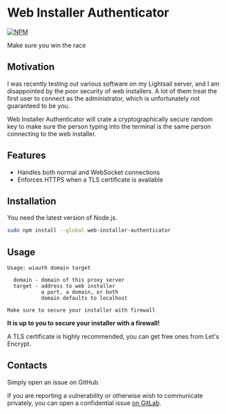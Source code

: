 # Web Installer Authenticator

[![NPM](https://nodei.co/npm/web-installer-authenticator.png)](https://nodei.co/npm/web-installer-authenticator/)

Make sure you win the race

## Motivation

I was recently testing out various software on my Lightsail server, and I am
disappointed by the poor security of web installers. A lot of them treat the
first user to connect as the administrator, which is unfortunately not
guaranteed to be you.

Web Installer Authenticator will crate a cryptographically secure random key
to make sure the person typing into the terminal is the same person connecting
to the web installer.

## Features

- Handles both normal and WebSocket connections
- Enforces HTTPS when a TLS certificate is available

## Installation

You need the latest version of Node.js.

```Bash
sudo npm install --global web-installer-authenticator
```

## Usage

```
Usage: wiauth domain target

  domain - domain of this proxy server
  target - address to web installer
           a port, a domain, or both
           domain defaults to localhost

Make sure to secure your installer with firewall
```

**It is up to you to secure your installer with a firewall!**

A TLS certificate is highly recommended, you can get free ones from Let's
Encrypt.

## Contacts

Simply open an issue on GitHub.

If you are reporting a vulnerability or otherwise wish to communicate
privately, you can open a confidential issue
[on GitLab](https://gitlab.com/xuhaiyang1234/VulnerabilityReports/issues).

